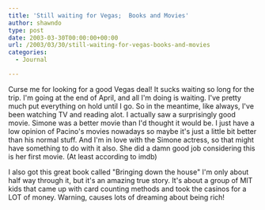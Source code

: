 ```yaml
---
title: 'Still waiting for Vegas;  Books and Movies'
author: shawndo
type: post
date: 2003-03-30T00:00:00+00:00
url: /2003/03/30/still-waiting-for-vegas-books-and-movies
categories:
  - Journal

---
```

Curse me for looking for a good Vegas deal! It sucks waiting so long for the trip. I'm going at the end of April, and all I'm doing is waiting. I've pretty much put everything on hold until I go. So in the meantime, like always, I've been watching TV and reading alot. I actually saw a surprisingly good movie. Simone was a better movie than I'd thought it would be. I just have a low opinion of Pacino's movies nowadays so maybe it's just a little bit better than his normal stuff. And I'm in love with the Simone actress, so that might have something to do with it also. She did a damn good job considering this is her first movie. (At least according to imdb)  

I also got this great book called "Bringing down the house" I'm only about half way through it, but it's an amazing true story. It's about a group of MIT kids that came up with card counting methods and took the casinos for a LOT of money. Warning, causes lots of dreaming about being rich!